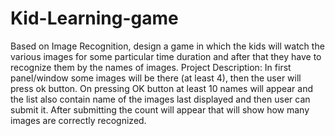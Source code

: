 # Kid-Learning-game
Based on Image Recognition, design a game in which the kids will watch the various images for some particular time duration and after that they have to recognize them by the names of images.
Project Description:
In first panel/window some images will be there (at least 4), then the user will press ok button. On pressing OK button at least 10 names will appear and the list also contain name of the images last displayed and then user can submit it. After submitting the count will appear that will show how many images are correctly recognized.


